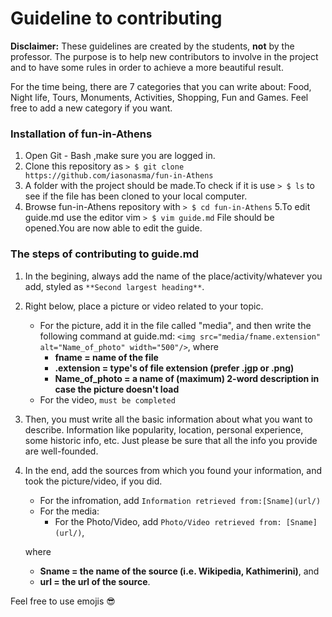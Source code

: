 # Guideline to contributing

**Disclaimer:** These guidelines are created by the students, **not** by the professor. The purpose is to help new contributors to involve in the project and to have some rules in order to achieve a more beautiful result.

For the time being, there are 7 categories that you can write about: Food, Night life, Tours, Monuments, Activities, Shopping, Fun and Games. Feel free to add a new category if you want.

### Installation of fun-in-Athens 
  1. Open Git - Bash ,make sure you are logged in.
  2. Clone this repository as 
  	`> $ git clone https://github.com/iasonasma/fun-in-Athens`
  3. A folder with the project should be made.To check if it is use 
  	`> $ ls`
     to see if the file has been cloned to your local computer.
  4. Browse fun-in-Athens repository with 
  	`> $ cd fun-in-Athens`
  5.To edit guide.md use the editor vim
  	`> $ vim guide.md` 
     File should be opened.You are now able to edit the guide.


### The steps of contributing to guide.md

  1. In the begining, always add the name of the place/activity/whatever you add, styled as `**Second largest heading**`.
  2. Right below, place a picture or video related to your topic.
     - For the picture, add it in the file called "media", and then write the following command at guide.md: `<img src="media/fname.extension" alt="Name_of_photo" width="500"/>`, where 
         * **fname = name of the file**
         * **.extension = type's of file extension (prefer .jgp or .png)**
         * **Name_of_photo = a name of (maximum) 2-word description in case the picture doesn't load**
     - For the video, `must be completed`
  3. Then, you must write all the basic information about what you want to describe. Information like popularity, location, personal experience, some historic info, etc. Just please be sure that all the info you provide are well-founded.
  4. In the end, add the sources from which you found your information, and took the picture/video, if you did.
     - For the infromation, add `Information retrieved from:[Sname](url/)`
     - For the media:
       - For the Photo/Video, add `Photo/Video retrieved from: [Sname](url/)`, 
       
     where 
     - **Sname = the name of the source (i.e. Wikipedia, Kathimerini)**, and 
     - **url = the url of the source**.
   


Feel free to use emojis :sunglasses:
